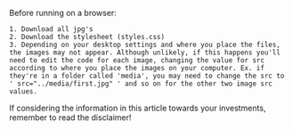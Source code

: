 Before running on a browser:

    1. Download all jpg's
    2. Download the stylesheet (styles.css)
    3. Depending on your desktop settings and where you place the files, the images may not appear. Although unlikely, if this happens you'll need to edit the code for each image, changing the value for src according to where you place the images on your computer. Ex. if they're in a folder called 'media', you may need to change the src to ' src="../media/first.jpg" ' and so on for the other two image src values. 
    
If considering the information in this article towards your investments, remember to read the disclaimer!
